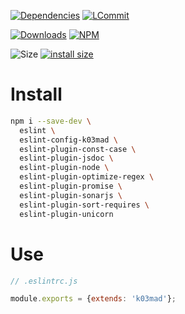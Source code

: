 [![Dependencies](https://david-dm.org/k03mad/eslint-config-k03mad.svg)](https://github.com/k03mad/eslint-config-k03mad/blob/master/package.json) [![LCommit](https://img.shields.io/github/last-commit/k03mad/eslint-config-k03mad.svg)](https://github.com/k03mad/eslint-config-k03mad/commits/master)

[![Downloads](https://img.shields.io/npm/dt/eslint-config-k03mad.svg)](https://www.npmjs.com/package/eslint-config-k03mad) [![NPM](https://img.shields.io/npm/v/eslint-config-k03mad.svg)](https://www.npmjs.com/package/eslint-config-k03mad)

![Size](https://img.shields.io/github/repo-size/k03mad/eslint-config-k03mad.svg) [![install size](https://packagephobia.now.sh/badge?p=eslint-config-k03mad)](https://packagephobia.now.sh/result?p=eslint-config-k03mad)

# Install

```bash
npm i --save-dev \
  eslint \
  eslint-config-k03mad \
  eslint-plugin-const-case \
  eslint-plugin-jsdoc \
  eslint-plugin-node \
  eslint-plugin-optimize-regex \
  eslint-plugin-promise \
  eslint-plugin-sonarjs \
  eslint-plugin-sort-requires \
  eslint-plugin-unicorn
```

# Use

```javascript
// .eslintrc.js

module.exports = {extends: 'k03mad'};
```
